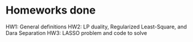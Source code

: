 # Homeworks done
HW1: General definitions
HW2: LP duality, Regularized Least-Square, and Dara Separation
HW3: LASSO problem and code to solve
